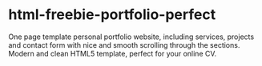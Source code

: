 # html-freebie-portfolio-perfect
One page template     personal portfolio website, including services, projects and contact form with nice and smooth scrolling through the sections. Modern and clean HTML5 template, perfect for your online CV.
